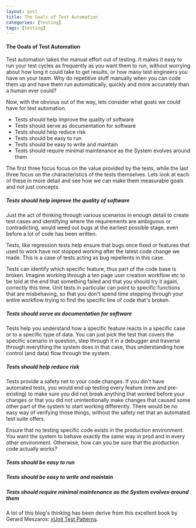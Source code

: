 ```yaml
---
layout: post
title: The Goals of Test Automation
categories: [testing]
tags: [testing]
---
```


#### The Goals of Test Automation

Test automation takes the manual effort out of testing. It makes it easy to run your test cycles as frequently as you want them to run, without worrying about how long it could take to get results, or how many test engineers you have on your team. Why do repetitive stuff manually when you can code them up and have them run automatically, quickly and more accurately than a human ever could?

Now, with the obvious out of the way, lets consider what goals we could
have for test automation.

* Tests should help improve the quality of software
* Tests should serve as documentation for software
* Tests should help reduce risk
* Tests should be easy to run
* Tests should be easy to write and maintain
* Tests should require minimal maintenance as the System evolves around them

The first three focus focus on the value provided by the tests, while
the last three focus on the characteristics of the tests themselves.
Lets look at each of these in more detail and see how we can make them
measurable goals and not just concepts.

##### Tests should help improve the quality of software
Just the act of thinking through various scenarios in enough detail to create
test cases and identifying where the requirements are ambiguous or contradicting,
would weed out bugs at the earliest possible stage, even before a lot of code
has been written.

Tests, like regression tests help ensure that bugs once fixed or
features that used to work have not stopped working after the latest
code change we made. This is a case of tests acting as bug repellents in
this case.

Tests can identify which specific feature, thus part of the code base is
broken. Imagine working through a ten page user creation workflow etc to
be told at the end that something failed and that you should try it
again, correctly this time. Unit tests in particular can point to
specific functions that are misbehaving, so that you don't spend time
stepping through your entire workflow trying to find the specific line
of code that's broken.

##### Tests should serve as documentation for software
Tests help you understand how a specific feature reacts in a specific
case or to a specific type of data. You can just pick the test that
covers the specific scenario in question, step through it in a debugger
and traverse through everything the system does in that case, thus
understanding how control (and data) flow through the system.

##### Tests should help reduce risk
Tests provide a safety net to your code changes. If you din't have
automated tests, you would end up testing every feature (new and
pre-existing) to make sure you did not break anything that worked before
your changes or that you did not unintentionally make changes that
caused some other part of the system to start working differently. There
would be no easy way of verifying those things, without the safety net
that an automated test suite offers.

Ensure that no testing specific code exists in the production
environment. You want the system to behave exactly the same way in prod
and in every other environment. Otherwise, how can you be sure that the
production code actually works?


##### Tests should be easy to run
##### Tests should be easy to write and maintain
##### Tests should require minimal maintenance as the System evolves around them

A lot of this blog's thinking has been derive from this excellent book by Gerard Meszaros:
[xUnit Test Patterns](https://www.amazon.com/xUnit-Test-Patterns-Refactoring-Code/dp/0131495054).
